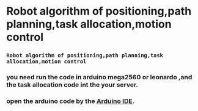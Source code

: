 # Robot algorithm of positioning,path planning,task allocation,motion control
   ### `Robot algorithm of positioning,path planning,task allocation,motion control `

   ### you need run the code in arduino mega2560 or leonardo ,and the task allocation code int the your server.
    
   ### open the arduino code by the [Arduino IDE](https://www.arduino.cc/en/Main/Software). 
